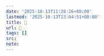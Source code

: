 ```yaml
---
date: '2025-10-13T11:28:26+08:00'
lastmod: '2025-10-13T13:04:51+08:00'
title: 󰝁
url: 󰝁
tags: []
src:
note:
---
```

